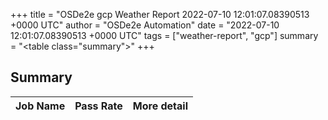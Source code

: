 +++
title = "OSDe2e gcp Weather Report 2022-07-10 12:01:07.08390513 +0000 UTC"
author = "OSDe2e Automation"
date = "2022-07-10 12:01:07.08390513 +0000 UTC"
tags = ["weather-report", "gcp"]
summary = "<table class=\"summary\"></table>"
+++
## Summary

| Job Name | Pass Rate | More detail |
|----------|-----------|-------------|




